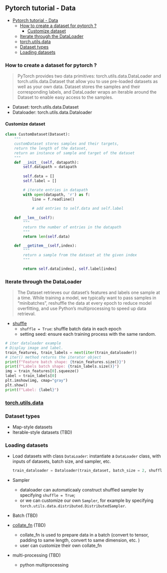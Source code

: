 ## Pytorch tutorial - Data 



<!-- @import "[TOC]" {cmd="toc" depthFrom=1 depthTo=6 orderedList=false} -->

<!-- code_chunk_output -->

- [Pytorch tutorial - Data](#pytorch-tutorial-data)
  - [How to create a dataset for pytorch ?](#how-to-create-a-dataset-for-pytorch)
    - [Customize dataset](#customize-dataset)
  - [Iterate through the DataLoader](#iterate-through-the-dataloader)
  - [torch.utils.data](#torchutilsdatahttpspytorchorgdocsstabledatahtmlsingle-and-multi-process-data-loading)
  - [Dataset types](#dataset-types)
  - [Loading datasets](#loading-datasets)

<!-- /code_chunk_output -->

### How to create a dataset for pytorch ? 


>  PyTorch provides two data primitives: torch.utils.data.DataLoader and torch.utils.data.Dataset that allow you to use pre-loaded datasets as well as your own data. Dataset stores the samples and their corresponding labels, and DataLoader wraps an iterable around the Dataset to enable easy access to the samples. 

- Dataset: torch.utils.data.Dataset
- Dataloader: torch.utils.data.Dataloader 

#### Customize dataset
```Python
class CustomDataset(Dataset):
    """
    customDataset stores samples and their targets,
    return the length of the dataset, 
    return an instance of sample and target of the dataset
    """
    def __init__(self, datapath):
        self.datapath = datapath
        
        self.data = []
        self.label = []

        # iterate entries in datapath
        with open(datapath, 'r') as f:
            line = f.readline()
            
            # add entries to self.data and self.label
        
    def __len__(self):
        """
        return the number of entries in the datapath
        """
        return len(self.data)
    
    def __getitem__(self,index):
        """
        return a sample from the dataset at the given index
        """

        return self.data[index], self.label[index]
```








### Iterate through the DataLoader

> The Dataset retrieves our dataset’s features and labels one sample at a time. While training a model, we typically want to pass samples in “minibatches”, reshuffle the data at every epoch to reduce model overfitting, and use Python’s multiprocessing to speed up data retrieval. 

- [shuffle](https://blog.csdn.net/qq_44901346/article/details/115770988)
    - `shuffle = True`: shuffle batch data in each epoch
    - setting seed: ensure each training process with the same random. 

```python 
# iter dataloader example
# Display image and label.
train_features, train_labels = next(iter(train_dataloader)) 
# iter() method returns the iterator object
print(f"Feature batch shape: {train_features.size()}")
print(f"Labels batch shape: {train_labels.size()}")
img = train_features[0].squeeze()
label = train_labels[0]
plt.imshow(img, cmap="gray")
plt.show()
print(f"Label: {label}")

```


### [torch.utils.data](https://pytorch.org/docs/stable/data.html#single-and-multi-process-data-loading)

### Dataset types
- Map-style datasets
- Iterable-style datasets (TBD)

### Loading datasets
- Load datasets with class `DataLoader`:
    instantiate a `DataLoader` class, with inputs of datasets, batch size, and sampler, etc. 
    ```python 
    train_dataloader = Dataloader(train_dataset, batch_size = 2, shuffle=True)
    ```
- Sampler
    - dataloader can automaticaaly construct shuffled sampler by specifying `shuffle = True`; 
    - or we can customize our own `Sampler`, for example by specifying `torch.utils.data.distributed.DistributedSampler`. 

- Batch (TBD)

- [collate_fn](http://www.tuohang.net/article/243879.html) (TBD)
    - collate_fn is used to prepare data in a batch (convert to tensor, padding to same length, convert to same dimension, etc. )
    - user can customize their own collate_fn 


- multi-processing (TBD)
    - python multiprocessing
 















                                                                                                                                                                                                                                                
